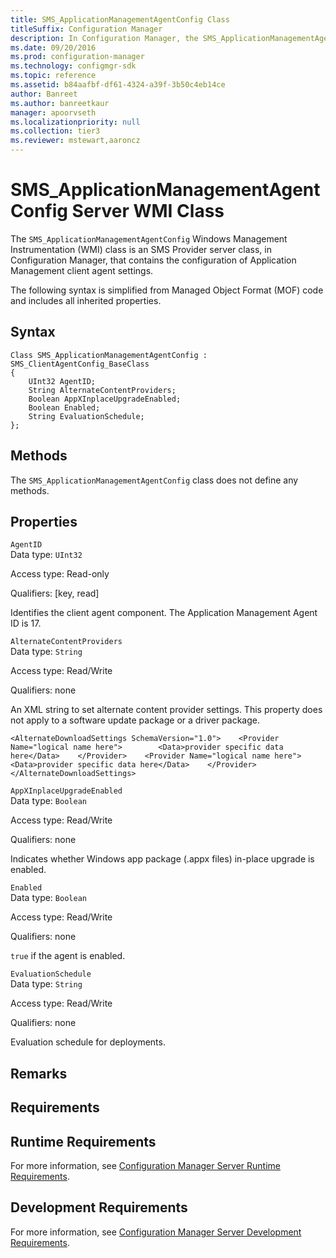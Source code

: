 ```yaml
---
title: SMS_ApplicationManagementAgentConfig Class
titleSuffix: Configuration Manager
description: In Configuration Manager, the SMS_ApplicationManagementAgentConfig WMI class is an SMS Provider server class that contains the configuration of Application Management client agent settings.
ms.date: 09/20/2016
ms.prod: configuration-manager
ms.technology: configmgr-sdk
ms.topic: reference
ms.assetid: b84aafbf-df61-4324-a39f-3b50c4eb14ce
author: Banreet
ms.author: banreetkaur
manager: apoorvseth
ms.localizationpriority: null
ms.collection: tier3
ms.reviewer: mstewart,aaroncz 
---
```

# SMS_ApplicationManagementAgentConfig Server WMI Class
The `SMS_ApplicationManagementAgentConfig` Windows Management Instrumentation (WMI) class is an SMS Provider server class, in Configuration Manager, that contains the configuration of Application Management client agent settings.  

 The following syntax is simplified from Managed Object Format (MOF) code and includes all inherited properties.  

## Syntax  

```  
Class SMS_ApplicationManagementAgentConfig : SMS_ClientAgentConfig_BaseClass  
{  
    UInt32 AgentID;  
    String AlternateContentProviders;  
    Boolean AppXInplaceUpgradeEnabled;  
    Boolean Enabled;  
    String EvaluationSchedule;  
};  
```  

## Methods  
 The `SMS_ApplicationManagementAgentConfig` class does not define any methods.  

## Properties  
 `AgentID`  
 Data type: `UInt32`  

 Access type: Read-only  

 Qualifiers: [key, read]  

 Identifies the client agent component. The Application Management Agent ID is 17.  

 `AlternateContentProviders`  
 Data type: `String`  

 Access type: Read/Write  

 Qualifiers: none  

 An XML string to set alternate content provider settings. This property does not apply to a software update package or a driver package.  

```  
<AlternateDownloadSettings SchemaVersion="1.0">    <Provider Name="logical name here">        <Data>provider specific data here</Data>    </Provider>    <Provider Name="logical name here">         <Data>provider specific data here</Data>    </Provider></AlternateDownloadSettings>  
```  

 `AppXInplaceUpgradeEnabled`  
 Data type: `Boolean`  

 Access type: Read/Write  

 Qualifiers: none  

 Indicates whether Windows app package (.appx files)  in-place upgrade is enabled.  

 `Enabled`  
 Data type: `Boolean`  

 Access type: Read/Write  

 Qualifiers: none  

 `true` if the agent is enabled.  

 `EvaluationSchedule`  
 Data type: `String`  

 Access type: Read/Write  

 Qualifiers: none  

 Evaluation schedule for deployments.  

## Remarks  

## Requirements  

## Runtime Requirements  
 For more information, see [Configuration Manager Server Runtime Requirements](../../../../../develop/core/reqs/server-runtime-requirements.md).  

## Development Requirements  
 For more information, see [Configuration Manager Server Development Requirements](../../../../../develop/core/reqs/server-development-requirements.md).
